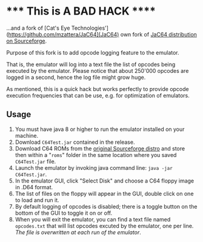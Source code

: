 # *** This is A BAD HACK ****

...and a fork of [Cat's Eye Technologies'](https://github.com/mzattera/JaC64](JaC64) own fork of [JaC64 distribution on Sourceforge](https://sourceforge.net/p/jac64/).

Purpose of this fork is to add opcode logging feature to the emulator.

That is, the emulator will log into a text file the list of opcodes being executed by the emulator.
Please notice that about 250'000 opcodes are logged in a second, hence the log file might grow huge.

As mentioned, this is a quick hack but works perfectly to provide opcode execution frequencies that can be use, e.g. for optimization of emulators.

## Usage

1. You must have java 8 or higher to run the emulator installed on your machine.
2. Download `C64Test.jar` contained in the release.
3. Download C64 ROMs from the [original Sourceforge distro](https://sourceforge.net/p/jac64/code/HEAD/tree/roms/) and store then within a "`roms`" folder in the same location where you saved `C64Test.jar` file.
4. Launch the emulator by invoking java command line: `java -jar C64Test.jar`.
5. In the emulator GUI, click "Select Disk" and choose a C64 floppy image in .D64 format.
6. The list of files on the floppy will appear in the GUI, double click on one to load and run it.
7. By default logging of opcodes is disabled; there is a toggle button on the bottom of the GUI to toggle it on or off.
8. When you will exit the emulator, you can find a text file named `opcodes.txt` that will list opcodes excuted by the emulator, one per line.
*The file is overwritten at each run of the emulator*.

